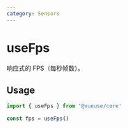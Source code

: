 ```yaml
---
category: Sensors
---
```


# useFps

响应式的 FPS（每秒帧数）。

## Usage

```js
import { useFps } from '@vueuse/core'

const fps = useFps()
```

